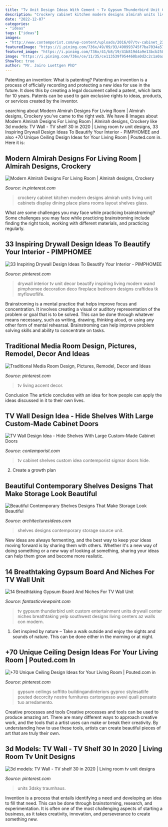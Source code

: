 ```yaml
---
title: "Tv Unit Design Ideas With Cement ~ Tv Gypsum Thunderbird Unit Custom Entertainment Units Drywall Center Niches Breathtaking Yelp Southwest Designs Living Centers Az Walls Con Modern"
description: "Crockery cabinet kitchen modern designs almirah units living unit cabinets display dining place plans rooms layout shelves glass"
date: "2022-12-07"
categories:
- "ideas"
tags: ["ideas"]
images:
- "http://www.contemporist.com/wp-content/uploads/2016/07/tv-cabinet_230716_04-800x1200.jpg"
featuredImage: "https://i.pinimg.com/736x/49/09/93/490993745f7ba7034a57643f40ac218a.jpg"
featured_image: "https://i.pinimg.com/736x/41/b8/19/41b819d4a9e13bcb25805979554bd0b4.jpg"
image: "https://i.pinimg.com/736x/ce/11/35/ce113539f954460ba0d2c2c1a0aaf823--black-tv-wall-black-accent-wall-living-room.jpg"
ShowToc: true
author: "Mr. Jairo Luettgen PhD"
---
```



Patenting an invention: What is patenting?
Patenting an invention is a process of officially recording and protecting a new idea for use in the future. It does this by creating a legal document called a patent, which lasts for 10 years. Patents can be used to gain exclusive rights to ideas, products, or services created by the inventor.

	

		
searching about Modern Almirah Designs For Living Room | Almirah designs, Crockery you've came to the right web. We have 8 Images about Modern Almirah Designs For Living Room | Almirah designs, Crockery like 3d models: TV Wall - TV shelf 30 in 2020 | Living room tv unit designs, 33 Inspiring Drywall Design Ideas To Beautify Your Interior - PIMPHOMEE and also +70 Unique Ceiling Design Ideas for Your Living Room | Pouted.com in. Here it is:
		
    
## Modern Almirah Designs For Living Room | Almirah Designs, Crockery

<img loading=lazy src="https://i.pinimg.com/736x/c1/c3/fa/c1c3fa664a2f1c31caef4dc820eeb438.jpg" onerror="this.onerror=null;this.src='https://tse1.mm.bing.net/th?id=OIP.dxCDgL6ciqYDfSAAN-KlfAHaJ4&amp;pid=15.1';" alt="Modern Almirah Designs For Living Room | Almirah designs, Crockery">

_Source: in.pinterest.com_

>crockery cabinet kitchen modern designs almirah units living unit cabinets display dining place plans rooms layout shelves glass. 

	

What are some challenges you may face while practicing brainstroming?
Some challenges you may face while practicing brainstroming include finding the right tools, working with different materials, and practicing regularly.

    
## 33 Inspiring Drywall Design Ideas To Beautify Your Interior - PIMPHOMEE

<img loading=lazy src="https://i.pinimg.com/736x/94/05/9e/94059e152793a6d2712873d83483e4c8.jpg" onerror="this.onerror=null;this.src='https://tse3.mm.bing.net/th?id=OIP.lNaQTq6_YcBmohNBNNLUZQHaG8&amp;pid=15.1';" alt="33 Inspiring Drywall Design Ideas To Beautify Your Interior - PIMPHOMEE">

_Source: pinterest.com_

>drywall interior tv unit decor beautify inspiring living modern wand pimphomee decoration deco fireplace bedroom designs craftidea tk myflowoflife. 

	

Brainstroming is a mental practice that helps improve focus and concentration. It involves creating a visual or auditory representation of the problem or goal that is to be solved. This can be done through whatever means necessary, such as writing, drawing, thinking aloud, or using any other form of mental rehearsal. Brainstroming can help improve problem solving skills and ability to concentrate on tasks.

    
## Traditional Media Room Design, Pictures, Remodel, Decor And Ideas

<img loading=lazy src="https://i.pinimg.com/736x/ce/11/35/ce113539f954460ba0d2c2c1a0aaf823--black-tv-wall-black-accent-wall-living-room.jpg" onerror="this.onerror=null;this.src='https://tse2.mm.bing.net/th?id=OIP.u3PE2XMkoCwvo5XB2HWRkAHaJ4&amp;pid=15.1';" alt="Traditional Media Room Design, Pictures, Remodel, Decor and Ideas">

_Source: pinterest.com_

>tv living accent decor. 

	

Conclusion
The article concludes with an idea for how people can apply the ideas discussed in it to their own lives.

    
## TV Wall Design Idea - Hide Shelves With Large Custom-Made Cabinet Doors

<img loading=lazy src="http://www.contemporist.com/wp-content/uploads/2016/07/tv-cabinet_230716_04-800x1200.jpg" onerror="this.onerror=null;this.src='https://tse1.mm.bing.net/th?id=OIP.s8qgKjfzrHRREOpjwiJXcgHaLH&amp;pid=15.1';" alt="TV Wall Design Idea - Hide Shelves With Large Custom-Made Cabinet Doors">

_Source: contemporist.com_

>tv cabinet shelves custom idea contemporist sigmar doors hide. 

	

2. Create a growth plan 

    
## Beautiful Contemporary Shelves Designs That Make Storage Look Beautiful

<img loading=lazy src="http://architecturesideas.com/wp-content/uploads/2017/03/tv-unit-design.jpg" onerror="this.onerror=null;this.src='https://tse2.mm.bing.net/th?id=OIP.6ScB2TSaLSgcGRmGyEPnpwHaHa&amp;pid=15.1';" alt="Beautiful Contemporary Shelves Designs That Make Storage Look Beautiful">

_Source: architecturesideas.com_

>shelves designs contemporary storage source unit. 

	

New ideas are always fermenting, and the best way to keep your ideas moving forward is by sharing them with others. Whether it's a new way of doing something or a new way of looking at something, sharing your ideas can help them grow and become more realistic.

    
## 14 Breathtaking Gypsum Board And Niches For TV Wall Unit

<img loading=lazy src="https://www.fantasticviewpoint.com/wp-content/uploads/2016/11/o-1-634x401.jpg" onerror="this.onerror=null;this.src='https://tse2.mm.bing.net/th?id=OIP.D8Q2HKF81qIy-zmXa_nn6gHaEr&amp;pid=15.1';" alt="14 Breathtaking Gypsum Board And Niches For TV Wall Unit">

_Source: fantasticviewpoint.com_

>tv gypsum thunderbird unit custom entertainment units drywall center niches breathtaking yelp southwest designs living centers az walls con modern. 

	

1. Get inspired by nature – Take a walk outside and enjoy the sights and sounds of nature. This can be done either in the morning or at night.

    
## +70 Unique Ceiling Design Ideas For Your Living Room | Pouted.com In

<img loading=lazy src="https://i.pinimg.com/736x/41/b8/19/41b819d4a9e13bcb25805979554bd0b4.jpg" onerror="this.onerror=null;this.src='https://tse4.mm.bing.net/th?id=OIP.dJ0cP3NK67sixE-zwhxkegHaHa&amp;pid=15.1';" alt="+70 Unique Ceiling Design Ideas for Your Living Room | Pouted.com in">

_Source: pinterest.com_

>gypsum ceilings soffitto buildingandinteriors gyproc stylesatlife pouted decorcity nostre furnitures cartongesso avevi quali pensato tuo arredamento. 

	

Creative processes and tools
Creative processes and tools can be used to produce amazing art. There are many different ways to approach creative work, and the tools that a artist uses can make or break their creativity. By understanding how to use these tools, artists can create beautiful pieces of art that are truly their own.

    
## 3d Models: TV Wall - TV Shelf 30 In 2020 | Living Room Tv Unit Designs

<img loading=lazy src="https://i.pinimg.com/736x/49/09/93/490993745f7ba7034a57643f40ac218a.jpg" onerror="this.onerror=null;this.src='https://tse2.mm.bing.net/th?id=OIP.a0NXBSF1OW0k4LH6FKhvzAHaHa&amp;pid=15.1';" alt="3d models: TV Wall - TV shelf 30 in 2020 | Living room tv unit designs">

_Source: pinterest.com_

>units 3dsky traumhaus. 

	

Invention is a process that entails identifying a need and developing an idea to fill that need. This can be done through brainstorming, research, and experimentation. It is often one of the most challenging aspects of starting a business, as it takes creativity, innovation, and perseverance to create something new.

